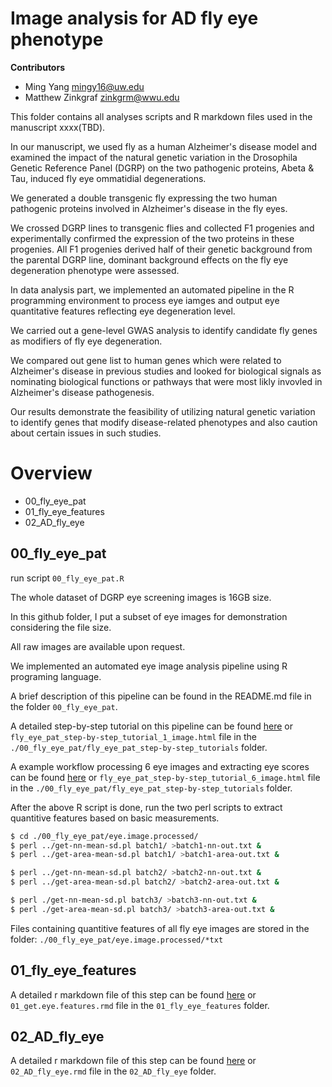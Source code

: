
# Image analysis for AD fly eye phenotype

**Contributors**

- Ming Yang mingy16@uw.edu
- Matthew Zinkgraf zinkgrm@wwu.edu

This folder contains all analyses scripts and R markdown files used in the manuscript xxxx(TBD).

In our manuscript, we used fly as a human Alzheimer's disease model and examined the impact of the natural genetic variation in the Drosophila Genetic Reference Panel (DGRP) on the two pathogenic proteins, Abeta & Tau, induced fly eye ommatidial degenerations. 

We generated a double transgenic fly expressing the two human pathogenic proteins involved in Alzheimer's disease in the fly eyes.

We crossed DGRP lines to transgenic flies and collected F1 progenies and experimentally confirmed the expression of the two proteins in these progenies. All F1 progenies derived half of their genetic background from the parental DGRP line, dominant background effects on the fly eye degeneration phenotype were assessed.

In data analysis part, we implemented an automated pipeline in the R programming environment to process eye iamges and output eye quantitative features reflecting eye degeneration level.

We carried out a gene-level GWAS analysis to identify candidate fly genes as modifiers of fly eye degeneration. 

We compared out gene list to human genes which were related to Alzheimer's disease in previous studies and looked for biological signals as nominating biological functions or pathways that were most likly invovled in Alzheimer's disease pathogenesis.


Our results demonstrate the feasibility of utilizing natural genetic variation to identify genes that modify disease-related phenotypes and also caution about certain issues in such studies.


# Overview
- 00_fly_eye_pat
- 01_fly_eye_features
- 02_AD_fly_eye

## 00_fly_eye_pat

run script `00_fly_eye_pat.R`

The whole dataset of DGRP eye screening images is 16GB size.

In this github folder, I put a subset of eye images for demonstration considering the file size.

All raw images are available upon request.

We implemented an automated eye image analysis pipeline using R programing language.

A brief description of this pipeline can be found in the README.md file in the folder `00_fly_eye_pat`.

A detailed step-by-step tutorial on this pipeline can be found [here](https://htmlpreview.github.io/?https://github.com/mingwhy/AD_fly_eye/blob/main/00_fly_eye_pat/Fly.eye.pat_step-by-step_tutorials/Fly.eye.pat_step-by-step_tutorial_1_image.html)
 or `fly_eye_pat_step-by-step_tutorial_1_image.html` file in the `./00_fly_eye_pat/fly_eye_pat_step-by-step_tutorials` folder.


A example workflow processing 6 eye images and extracting eye scores  can be found [here](https://htmlpreview.github.io/?https://github.com/mingwhy/AD_fly_eye/blob/main/00_fly_eye_pat/Fly.eye.pat_step-by-step_tutorials/Fly.eye.pat_step-by-step_tutorial_6_image.html) or `fly_eye_pat_step-by-step_tutorial_6_image.html` file in the `./00_fly_eye_pat/fly_eye_pat_step-by-step_tutorials` folder.


After the above R script is done, run the two perl scripts to extract quantitive features based on basic measurements.

```bash
$ cd ./00_fly_eye_pat/eye.image.processed/
$ perl ../get-nn-mean-sd.pl batch1/ >batch1-nn-out.txt &
$ perl ../get-area-mean-sd.pl batch1/ >batch1-area-out.txt &

$ perl ../get-nn-mean-sd.pl batch2/ >batch2-nn-out.txt &
$ perl ../get-area-mean-sd.pl batch2/ >batch2-area-out.txt &

$ perl ./get-nn-mean-sd.pl batch3/ >batch3-nn-out.txt &
$ perl ./get-area-mean-sd.pl batch3/ >batch3-area-out.txt &
```


Files containing quantitive features of all fly eye images are stored in the folder: `./00_fly_eye_pat/eye.image.processed/*txt`


## 01_fly_eye_features

A detailed r markdown file of this step can be found [here](http://htmlpreview.github.io/?https://github.com/mingwhy/AD_fly_eye/blob/main/01_fly_eye_features/01_get.eye.features.html) or `01_get.eye.features.rmd` file in the `01_fly_eye_features` folder.

## 02_AD_fly_eye

A detailed r markdown file of this step can be found [here](http://htmlpreview.github.io/?https://github.com/mingwhy/AD_fly_eye/blob/main/02_AD_fly_eye/02_AD_fly_eye.html) or `02_AD_fly_eye.rmd` file in the `02_AD_fly_eye` folder.



